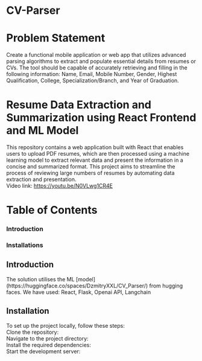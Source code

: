# CV-Parser

# Problem Statement <br>
Create a functional mobile application or web app that utilizes advanced parsing algorithms to extract and populate essential details from resumes or CVs. The tool should be capable of accurately retrieving and filling in the following information: Name, Email, Mobile Number, Gender, Highest Qualification, College, Specialization/Branch, and Year of Graduation. <br>
# Resume Data Extraction and Summarization using React Frontend and ML Model
This repository contains a web application built with React that enables users to upload PDF resumes, which are then processed using a machine learning model to extract relevant data and present the information in a concise and summarized format. This project aims to streamline the process of reviewing large numbers of resumes by automating data extraction and presentation. <br>
Video link: https://youtu.be/N0VLwg1CR4E <br>
# Table of Contents <br>
<h3>Introduction</h3>
<h3>Installations</h3>

<h2>Introduction</h2>
The solution utilises the ML [model](https://huggingface.co/spaces/DzmitryXXL/CV_Parser/) from hugging faces. We have used: React, Flask, Openai API, Langchain

<h2>Installation</h2>
To set up the project locally, follow these steps:
<br>
Clone the repository:
<br>
Navigate to the project directory:
<br>
Install the required dependencies:
<br>
Start the development server:

